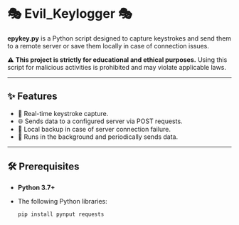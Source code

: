 # 🎭 Evil_Keylogger 🎭

**epykey.py** is a Python script designed to capture keystrokes and send them to a remote server or save them locally in case of connection issues.

⚠️ **This project is strictly for educational and ethical purposes.** Using this script for malicious activities is prohibited and may violate applicable laws.

---

## ✨ Features

- 📌 Real-time keystroke capture.  
- 🌐 Sends data to a configured server via POST requests.  
- 💾 Local backup in case of server connection failure.  
- 🔄 Runs in the background and periodically sends data.  

---

## 🛠️ Prerequisites

- **Python 3.7+**  
- The following Python libraries:  

  ```bash
  pip install pynput requests 
